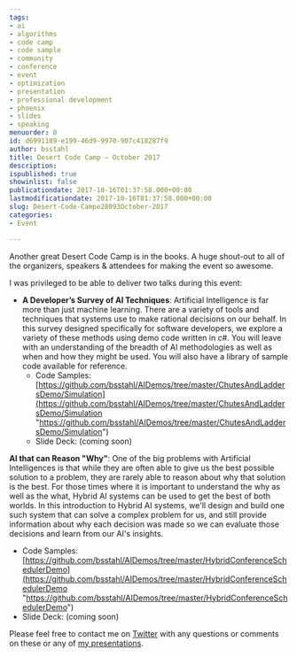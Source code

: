 ```yaml
---
tags:
- ai
- algorithms
- code camp
- code sample
- community
- conference
- event
- optimization
- presentation
- professional development
- phoenix
- slides
- speaking
menuorder: 0
id: d6991189-e199-46d9-9970-907c418287f9
author: bsstahl
title: Desert Code Camp – October 2017
description: 
ispublished: true
showinlist: false
publicationdate: 2017-10-16T01:37:58.000+00:00
lastmodificationdate: 2017-10-16T01:37:58.000+00:00
slug: Desert-Code-Campe28093October-2017
categories:
- Event

---
```

Another great Desert Code Camp is in the books. A huge shout-out to all of the organizers, speakers & attendees for making the event so awesome.

I was privileged to be able to deliver two talks during this event:

* **A Developer’s Survey of AI Techniques**: Artificial Intelligence is far more than just machine learning. There are a variety of tools and techniques that systems use to make rational decisions on our behalf. In this survey designed specifically for software developers, we explore a variety of these methods using demo code written in c#. You will leave with an understanding of the breadth of AI methodologies as well as when and how they might be used. You will also have a library of sample code available for reference.
  * Code Samples: [https://github.com/bsstahl/AIDemos/tree/master/ChutesAndLaddersDemo/Simulation](https://github.com/bsstahl/AIDemos/tree/master/ChutesAndLaddersDemo/Simulation "https://github.com/bsstahl/AIDemos/tree/master/ChutesAndLaddersDemo/Simulation")
  * Slide Deck: (coming soon)

**AI that can Reason "Why"**: One of the big problems with Artificial Intelligences is that while they are often able to give us the best possible solution to a problem, they are rarely able to reason about why that solution is the best. For those times where it is important to understand the why as well as the what, Hybrid AI systems can be used to get the best of both worlds. In this introduction to Hybrid AI systems, we'll design and build one such system that can solve a complex problem for us, and still provide information about why each decision was made so we can evaluate those decisions and learn from our AI's insights.

* Code Samples: [https://github.com/bsstahl/AIDemos/tree/master/HybridConferenceSchedulerDemo](https://github.com/bsstahl/AIDemos/tree/master/HybridConferenceSchedulerDemo "https://github.com/bsstahl/AIDemos/tree/master/HybridConferenceSchedulerDemo")
* Slide Deck: (coming soon)

Please feel free to contact me on [Twitter](http://twitter.com/bsstahl) with any questions or comments on these or any of [my presentations](http://www.cognitiveinheritance.com/page/Speaking-Engagements.aspx).